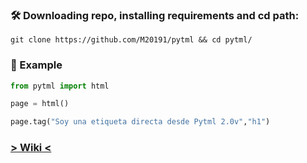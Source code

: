 
### 🛠 Downloading repo, installing requirements and cd path:
```
git clone https://github.com/M20191/pytml && cd pytml/
```

### 🚀 Example
```python
from pytml import html

page = html()

page.tag("Soy una etiqueta directa desde Pytml 2.0v","h1")

```

### [> Wiki <](https://github.com/M20191/pytml/wiki/Pytml)
